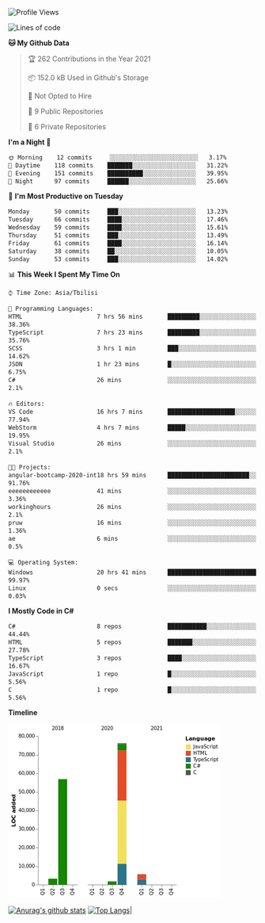 <!--START_SECTION:waka-->
![Profile Views](http://img.shields.io/badge/Profile%20Views-41-blue)

![Lines of code](https://img.shields.io/badge/From%20Hello%20World%20I%27ve%20Written-143429%20lines%20of%20code-blue)

**🐱 My Github Data** 

> 🏆 262 Contributions in the Year 2021
 > 
> 📦 152.0 kB Used in Github's Storage 
 > 
> 🚫 Not Opted to Hire
 > 
> 📜 9 Public Repositories 
 > 
> 🔑 6 Private Repositories  
 > 
**I'm a Night 🦉** 

```text
🌞 Morning    12 commits     ░░░░░░░░░░░░░░░░░░░░░░░░░   3.17% 
🌆 Daytime    118 commits    ███████░░░░░░░░░░░░░░░░░░   31.22% 
🌃 Evening    151 commits    ██████████░░░░░░░░░░░░░░░   39.95% 
🌙 Night      97 commits     ██████░░░░░░░░░░░░░░░░░░░   25.66%

```
📅 **I'm Most Productive on Tuesday** 

```text
Monday       50 commits     ███░░░░░░░░░░░░░░░░░░░░░░   13.23% 
Tuesday      66 commits     ████░░░░░░░░░░░░░░░░░░░░░   17.46% 
Wednesday    59 commits     ████░░░░░░░░░░░░░░░░░░░░░   15.61% 
Thursday     51 commits     ███░░░░░░░░░░░░░░░░░░░░░░   13.49% 
Friday       61 commits     ████░░░░░░░░░░░░░░░░░░░░░   16.14% 
Saturday     38 commits     ██░░░░░░░░░░░░░░░░░░░░░░░   10.05% 
Sunday       53 commits     ███░░░░░░░░░░░░░░░░░░░░░░   14.02%

```


📊 **This Week I Spent My Time On** 

```text
⌚︎ Time Zone: Asia/Tbilisi

💬 Programming Languages: 
HTML                     7 hrs 56 mins       █████████░░░░░░░░░░░░░░░░   38.36% 
TypeScript               7 hrs 23 mins       █████████░░░░░░░░░░░░░░░░   35.76% 
SCSS                     3 hrs 1 min         ███░░░░░░░░░░░░░░░░░░░░░░   14.62% 
JSON                     1 hr 23 mins        █░░░░░░░░░░░░░░░░░░░░░░░░   6.75% 
C#                       26 mins             ░░░░░░░░░░░░░░░░░░░░░░░░░   2.1%

🔥 Editors: 
VS Code                  16 hrs 7 mins       ███████████████████░░░░░░   77.94% 
WebStorm                 4 hrs 7 mins        █████░░░░░░░░░░░░░░░░░░░░   19.95% 
Visual Studio            26 mins             ░░░░░░░░░░░░░░░░░░░░░░░░░   2.1%

🐱‍💻 Projects: 
angular-bootcamp-2020-int18 hrs 59 mins      ███████████████████████░░   91.76% 
eeeeeeeeeeee             41 mins             ░░░░░░░░░░░░░░░░░░░░░░░░░   3.36% 
workinghours             26 mins             ░░░░░░░░░░░░░░░░░░░░░░░░░   2.1% 
pruw                     16 mins             ░░░░░░░░░░░░░░░░░░░░░░░░░   1.36% 
ae                       6 mins              ░░░░░░░░░░░░░░░░░░░░░░░░░   0.5%

💻 Operating System: 
Windows                  20 hrs 41 mins      █████████████████████████   99.97% 
Linux                    0 secs              ░░░░░░░░░░░░░░░░░░░░░░░░░   0.03%

```

**I Mostly Code in C#** 

```text
C#                       8 repos             ███████████░░░░░░░░░░░░░░   44.44% 
HTML                     5 repos             ███████░░░░░░░░░░░░░░░░░░   27.78% 
TypeScript               3 repos             ████░░░░░░░░░░░░░░░░░░░░░   16.67% 
JavaScript               1 repo              █░░░░░░░░░░░░░░░░░░░░░░░░   5.56% 
C                        1 repo              █░░░░░░░░░░░░░░░░░░░░░░░░   5.56%

```


**Timeline**

![Chart not found](https://raw.githubusercontent.com/LukeSamkharadze/LukeSamkharadze/main/charts/bar_graph.png) 


<!--END_SECTION:waka-->

[![Anurag's github stats](https://github-readme-stats.vercel.app/api?username=LukeSamkharadze&count_private=true&theme=dark&show_icons=true&custom_title=Github%20Stats)](https://github.com/anuraghazra/github-readme-stats) [![Top Langs](https://github-readme-stats.vercel.app/api/top-langs/?username=LukeSamkharadze&theme=dark&langs_count=9&custom_title=Repositories)](https://github.com/anuraghazra/github-readme-stats)|

<!--
[![Anurag's github stats](https://github-readme-stats.vercel.app/api?username=LukeSamkharadze&count_private=true&theme=dark&show_icons=true&custom_title=Github%20Stats)](https://github.com/anuraghazra/github-readme-stats)
[![willianrod's wakatime stats](https://github-readme-stats.vercel.app/api/wakatime?username=LukeSamkharadze&theme=dark&langs_count=9&custom_title=Weekly%20Stats)](https://github.com/anuraghazra/github-readme-stats)
[![Top Langs](https://github-readme-stats.vercel.app/api/top-langs/?username=LukeSamkharadze&theme=dark&langs_count=9&custom_title=Repositories)](https://github.com/anuraghazra/github-readme-stats)
-->
